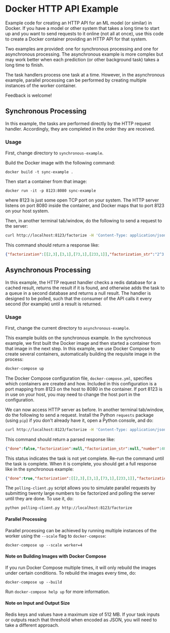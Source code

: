 # Docker HTTP API Example

Example code for creating an HTTP API for an ML model (or similar) in
Docker.  If you have a model or other system that takes a long time to
start up and you want to send requests to it online (not all at once),
use this code to create a Docker container providing an HTTP API for
that system.

Two examples are provided: one for synchronous processing and one for
asynchronous processing.  The asynchronous example is more complex but
may work better when each prediction (or other background task)
takes a long time to finish.

The task handlers process one task at a time.  However, in the
asynchronous example, parallel processing can be performed by creating
multiple instances of the worker container.

Feedback is welcome!

## Synchronous Processing

In this example, the tasks are performed directly by the HTTP request
handler.  Accordingly, they are completed in the order they are
received.

### Usage

First, change directory to `synchronous-example`.

Build the Docker image with the following command:

```
docker build -t sync-example .
```

Then start a container from that image:

```
docker run -it -p 8123:8080 sync-example
```

where 8123 is just some open TCP port on your system.  The HTTP
server listens on port 8080 inside the container, and Docker maps
that to port 8123 on your host system.

Then, in another terminal tab/window, do the following to send a
request to the server:

```bash
curl http://localhost:8123/factorize -H 'Content-Type: application/json' -d '{"number": 408216}'
```

This command should return a response like:

```json
{"factorization":[[2,3],[3,1],[73,1],[233,1]],"factorization_str":"2^3 3^1 73^1 233^1","number":408216}
```

## Asynchronous Processing

In this example, the HTTP request handler checks a redis database for a
cached result, returns the result if it is found, and otherwise adds
the task to a queue in a second database and returns a null result.
The handler is designed to be polled, such that the consumer
of the API calls it every second (for example) until a result is
returned.

### Usage

First, change the current directory to `asynchronous-example`.

This example builds on the synchronous example.  In the synchronous
example, we first built the Docker image and then started a container
from that image in the next step.  In this example, we use Docker
Compose to create several containers, automatically building the
requisite image in the process:

```bash
docker-compose up
```

The Docker Compose configuration file, `docker-compose.yml`, specifies
which containers are created and how.  Included in this configuration
is a port mapping from 8123 on the host to 8080 in the container.  If
port 8123 is in use on your host, you may need to change the host port
in the configuration.

We can now access HTTP server as before.  In another terminal
tab/window, do the following to send a request.  Install the Python
`requests` package (using `pip`) if you don't already have it, open a
Python console, and do:

```bash
curl http://localhost:8123/factorize -H 'Content-Type: application/json' -d '{"number": 408216}'
```

This command should return a parsed response like:

```json
{"done":false,"factorization":null,"factorization_str":null,"number":408216}
```

This status indicates the task is not yet complete.  Re-run the command
until the task is complete.  When it is complete, you should get a full
response like in the synchronous example:

```json
{"done":true,"factorization":[[2,3],[3,1],[73,1],[233,1]],"factorization_str":"2^3 3^1 73^1 233^1","number":408216}
```

The `polling-client.py` script allows you to simulate parallel requests
by submitting twenty large numbers to be factorized and polling the
server until they are done.  To use it, do:

```
python polling-client.py http://localhost:8123/factorize
```

#### Parallel Processing

Parallel processing can be achieved by running multiple instances of
the worker using the `--scale` flag to `docker-compose`:

```
docker-compose up --scale worker=4
```

#### Note on Building Images with Docker Compose

If you run Docker Compose multiple times, it will only rebuild the
images under certain conditions.  To rebuild the images every time, do:

```
docker-compose up --build
```

Run `docker-compose help up` for more information.

#### Note on Input and Output Size

Redis keys and values have a maximum size of 512 MB.  If your
task inputs or outputs reach that threshold when encoded as JSON, you
will need to take a different approach.
